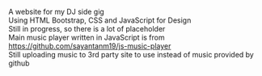 A website for my DJ side gig <br>
Using HTML Bootstrap, CSS and JavaScript for Design<br>
Still in progress, so there is a lot of placeholder<br>
Main music player written in JavaScript is from https://github.com/sayantanm19/js-music-player<br>
Still uploading music to 3rd party site to use instead of music provided by github
